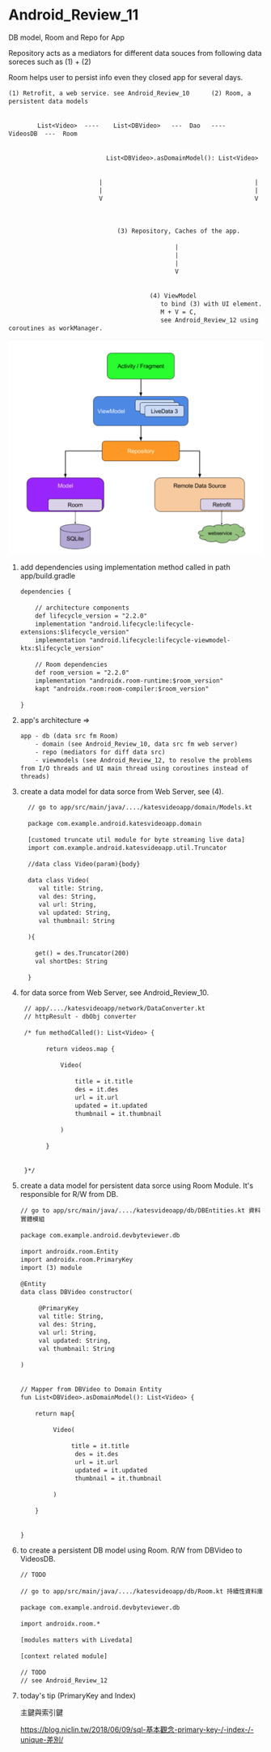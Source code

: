 # Android_Review_11
DB model, Room and Repo for App

Repository acts as a mediators for different data souces from following data soreces such as (1) + (2)

Room helps user to persist info even they closed app for several days.

    (1) Retrofit, a web service. see Android_Review_10      (2) Room, a persistent data models
    
    
            List<Video>  ----    List<DBVideo>   ---  Dao   ----   VideosDB  ---  Room
    
    
                               List<DBVideo>.asDomainModel(): List<Video>
    
  
                             |                                          |
                             |                                          |
                             V                                          V
                             
                             
  
                                  (3) Repository, Caches of the app. 
                                  
                                                  |
                                                  |
                                                  |
                                                  V
                          
  
                                           (4) ViewModel
                                              to bind (3) with UI element. 
                                              M + V = C, 
                                              see Android_Review_12 using coroutines as workManager.
  
  
  ![](https://raw.githubusercontent.com/QueenieCplusplus/Android_Review_11/main/Architecture.png)
  
  
 1. add dependencies using implementation method called in path app/build.gradle

        dependencies {

            // architecture components
            def lifecycle_version = "2.2.0"
            implementation "android.lifecycle:lifecycle-extensions:$lifecycle_version"
            implementation "android.lifecycle:lifecycle-viewmodel-ktx:$lifecycle_version"
            
            // Room dependencies
            def room_version = "2.2.0"
            implementation "androidx.room-runtime:$room_version"
            kapt "androidx.room:room-compiler:$room_version"

        }


2. app's architecture =>


       app - db (data src fm Room)
           - domain (see Android_Review_10, data src fm web server)
           - repo (mediators for diff data src)
           - viewmodels (see Android_Review_12, to resolve the problems from I/O threads and UI main thread using coroutines instead of threads)
           
 

3. create a data model for data sorce from Web Server, see (4).

         // go to app/src/main/java/..../katesvideoapp/domain/Models.kt
         
         package com.example.android.katesvideoapp.domain
         
         [customed truncate util module for byte streaming live data]
         import com.example.android.katesvideoapp.util.Truncator
         
         //data class Video(param){body}
         
         data class Video(
            val title: String,
            val des: String,
            val url: String,
            val updated: String,
            val thumbnail: String
         
         ){
         
           get() = des.Truncator(200)
           val shortDes: String
         
         }


4. for data sorce from Web Server, see Android_Review_10.

        // app/..../katesvideoapp/network/DataConverter.kt
        // httpResult - dbObj converter

        /* fun methodCalled(): List<Video> {

              return videos.map {

                  Video(

                      title = it.title
                      des = it.des
                      url = it.url
                      updated = it.updated
                      thumbnail = it.thumbnail

                  )

              }


        }*/
        

5. create a data model for persistent data sorce using Room Module. It's responsible for R/W from DB.

       // go to app/src/main/java/..../katesvideoapp/db/DBEntities.kt 資料實體模組
       
       package com.example.android.devbyteviewer.db
       
       import androidx.room.Entity
       import androidx.room.PrimaryKey
       import (3) module 
       
       @Entity
       data class DBVideo constructor(
       
            @PrimaryKey
            val title: String,
            val des: String,
            val url: String,
            val updated: String,
            val thumbnail: String
       
       )
       
       
       // Mapper from DBVideo to Domain Entity
       fun List<DBVideo>.asDomainModel(): List<Video> {
           
           return map{
           
                Video(
                  
                     title = it.title
                      des = it.des
                      url = it.url
                      updated = it.updated
                      thumbnail = it.thumbnail
                
                )
           
           }
       
       
       }
       

6. to create a persistent DB model using Room. R/W from DBVideo to VideosDB.

       // TODO

       // go to app/src/main/java/..../katesvideoapp/db/Room.kt 持續性資料庫
       
       package com.example.android.devbyteviewer.db
       
       import androidx.room.*
       
       [modules matters with Livedata]
       
       [context related module]
       
       // TODO
       // see Android_Review_12
       
       
 
7. today's tip (PrimaryKey and Index)

    主鍵與索引鍵

   https://blog.niclin.tw/2018/06/09/sql-基本觀念-primary-key-/-index-/-unique-差別/


